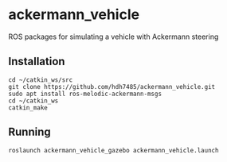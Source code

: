 ackermann_vehicle
=================

ROS packages for simulating a vehicle with Ackermann steering

## Installation
```
cd ~/catkin_ws/src
git clone https://github.com/hdh7485/ackermann_vehicle.git
sudo apt install ros-melodic-ackermann-msgs
cd ~/catkin_ws
catkin_make
```

## Running
`roslaunch ackermann_vehicle_gazebo ackermann_vehicle.launch`
